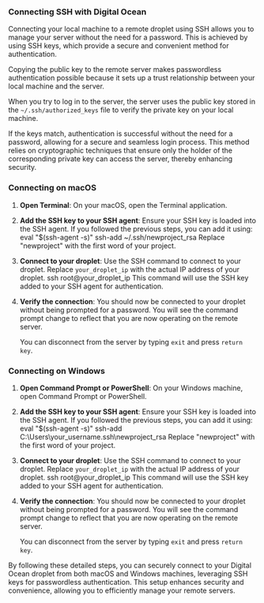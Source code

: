 ### Connecting SSH with Digital Ocean

Connecting your local machine to a remote droplet using SSH allows you to manage your server without the need for a password. This is achieved by using SSH keys, which provide a secure and convenient method for authentication.

Copying the public key to the remote server makes passwordless authentication possible because it sets up a trust relationship between your local machine and the server. 

When you try to log in to the server, the server uses the public key stored in the `~/.ssh/authorized_keys` file to verify the private key on your local machine. 

If the keys match, authentication is successful without the need for a password, allowing for a secure and seamless login process. This method relies on cryptographic techniques that ensure only the holder of the corresponding private key can access the server, thereby enhancing security.

### Connecting on macOS

1. **Open Terminal**:
   On your macOS, open the Terminal application.

2. **Add the SSH key to your SSH agent**:
   Ensure your SSH key is loaded into the SSH agent. If you followed the previous steps, you can add it using:
   eval "$(ssh-agent -s)"
   ssh-add ~/.ssh/newproject_rsa
   Replace "newproject" with the first word of your project.

3. **Connect to your droplet**:
   Use the SSH command to connect to your droplet. Replace `your_droplet_ip` with the actual IP address of your droplet.
   ssh root@your_droplet_ip
   This command will use the SSH key added to your SSH agent for authentication.

4. **Verify the connection**:
   You should now be connected to your droplet without being prompted for a password. You will see the command prompt change to reflect that you are now operating on the remote server.

   You can disconnect from the server by typing `exit` and press `return key`.

### Connecting on Windows

1. **Open Command Prompt or PowerShell**:
   On your Windows machine, open Command Prompt or PowerShell.

2. **Add the SSH key to your SSH agent**:
   Ensure your SSH key is loaded into the SSH agent. If you followed the previous steps, you can add it using:
   eval "$(ssh-agent -s)"
   ssh-add C:\Users\your_username\.ssh\newproject_rsa
   Replace "newproject" with the first word of your project.

3. **Connect to your droplet**:
   Use the SSH command to connect to your droplet. Replace `your_droplet_ip` with the actual IP address of your droplet.
   ssh root@your_droplet_ip
   This command will use the SSH key added to your SSH agent for authentication.

4. **Verify the connection**:
   You should now be connected to your droplet without being prompted for a password. You will see the command prompt change to reflect that you are now operating on the remote server.

   You can disconnect from the server by typing `exit` and press `return key`.

By following these detailed steps, you can securely connect to your Digital Ocean droplet from both macOS and Windows machines, leveraging SSH keys for passwordless authentication. This setup enhances security and convenience, allowing you to efficiently manage your remote servers.
